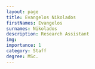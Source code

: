 ```yaml
---
layout: page
title: Evangelos Nikolados
firstNames: Evangelos
surnames: Nikolados
description: Research Assistant
img:
importance: 1
category: Staff
degree: MSc.
---
```


<div class="row">
    <div class="col-sm mt-3 mt-md-0">
        <p style="text-align: justify"></p>
    </div>
    <div class="col-sm mt-3 mt-md-0"></div>
</div>